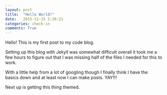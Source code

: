 ```yaml
---
layout: post
title:  "Hello World!"
date:   2015-12-15 2:30:21
categories: check-in
comments: True
---
```


Hello! This is my first post to my code blog.

Setting up this blog with Jekyll was somewhat difficult overall it took me a few hours to figure out that I was missing half of the files I needed for this to work.

With a little help from a lot of googling though I finally think I have the basics down and at least now I can make posts. YAY!!!

Next up is getting this thing themed.